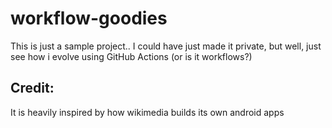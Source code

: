 # workflow-goodies

This is just a sample project.. I could have just made it private, but well, just see how i evolve using GitHub Actions (or is it workflows?)

## Credit:

It is heavily inspired by how wikimedia builds its own android apps
